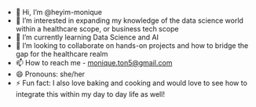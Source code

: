 - 👋 Hi, I’m @heyim-monique
- 👀 I’m interested in expanding my knowledge of the data science world within a healthcare scope, or business tech scope
- 🌱 I’m currently learning Data Science and AI 
- 💞️ I’m looking to collaborate on hands-on projects and how to bridge the gap for the healthcare realm
- 📫 How to reach me - monique.ton5@gmail.com  
- 😄 Pronouns: she/her
- ⚡ Fun fact: I also love baking and cooking and would love to see how to integrate this within my day to day life as well! 

<!---
heyim-monique/heyim-monique is a ✨ special ✨ repository because its `README.md` (this file) appears on your GitHub profile.
You can click the Preview link to take a look at your changes.
--->
